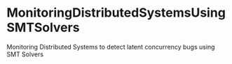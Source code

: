 # MonitoringDistributedSystemsUsingSMTSolvers
Monitoring Distributed Systems to detect latent concurrency bugs using SMT Solvers

